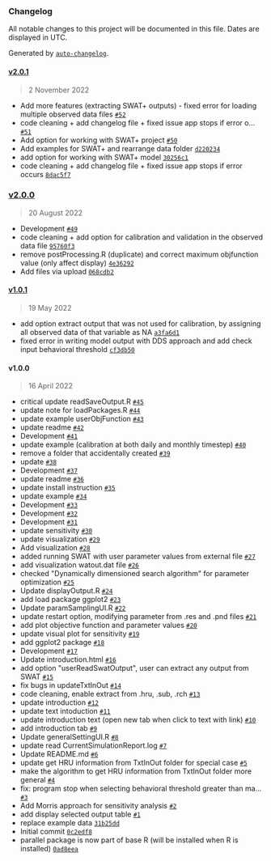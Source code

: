 ### Changelog

All notable changes to this project will be documented in this file. Dates are displayed in UTC.

Generated by [`auto-changelog`](https://github.com/CookPete/auto-changelog).

#### [v2.0.1](https://github.com/tamnva/R-SWAT/compare/v2.0.0...v2.0.1)

> 2 November 2022

- Add more features (extracting SWAT+ outputs) - fixed error for loading multiple observed data files [`#52`](https://github.com/tamnva/R-SWAT/pull/52)
- code cleaning + add changelog file + fixed issue app stops if error o… [`#51`](https://github.com/tamnva/R-SWAT/pull/51)
- Add option for working with SWAT+ project [`#50`](https://github.com/tamnva/R-SWAT/pull/50)
- Add examples for SWAT+ and rearrange data folder [`d220234`](https://github.com/tamnva/R-SWAT/commit/d220234114460b15ce0937e1dd6b53e2e23bebf3)
- add option for working with SWAT+ model [`30256c1`](https://github.com/tamnva/R-SWAT/commit/30256c1a710441ad241c3fffc637c180c0635a2e)
- code cleaning + add changelog file + fixed issue app stops if error occurs [`8dac5f7`](https://github.com/tamnva/R-SWAT/commit/8dac5f787f79383c9697bd9e8a68d1a1d20ecaa9)

### [v2.0.0](https://github.com/tamnva/R-SWAT/compare/v1.0.1...v2.0.0)

> 20 August 2022

- Development [`#49`](https://github.com/tamnva/R-SWAT/pull/49)
- code cleaning + add option for calibration and validation in the observed data file [`95760f3`](https://github.com/tamnva/R-SWAT/commit/95760f39d68816f9bfa2cae90b17f73c10b883da)
- remove postProcessing.R (duplicate) and correct maximum objfunction value (only affect display) [`4e36292`](https://github.com/tamnva/R-SWAT/commit/4e36292b4a8cb8f4f8e3f9c2f403a1b2be109297)
- Add files via upload [`068cdb2`](https://github.com/tamnva/R-SWAT/commit/068cdb22081c0cb142cd54fc4b9880e37546d18f)

#### [v1.0.1](https://github.com/tamnva/R-SWAT/compare/v1.0.0...v1.0.1)

> 19 May 2022

- add option extract output that was not used for calibration, by assigning all observed data of that variable as NA [`a3fa6d1`](https://github.com/tamnva/R-SWAT/commit/a3fa6d1c6781b4529c7fa84b15d55dcac21e7ecc)
- fixed error in writing model output with DDS approach and add check input behavioral threshold [`cf3db50`](https://github.com/tamnva/R-SWAT/commit/cf3db50d45f531295cca352bc2ce3d400904d81b)

#### v1.0.0

> 16 April 2022

- critical update readSaveOutput.R [`#45`](https://github.com/tamnva/R-SWAT/pull/45)
- update note for loadPackages.R [`#44`](https://github.com/tamnva/R-SWAT/pull/44)
- update example userObjFunction [`#43`](https://github.com/tamnva/R-SWAT/pull/43)
- update readme [`#42`](https://github.com/tamnva/R-SWAT/pull/42)
- Development [`#41`](https://github.com/tamnva/R-SWAT/pull/41)
- update example (calibration at both daily and monthly timestep) [`#40`](https://github.com/tamnva/R-SWAT/pull/40)
- remove a folder that accidentally created [`#39`](https://github.com/tamnva/R-SWAT/pull/39)
- update [`#38`](https://github.com/tamnva/R-SWAT/pull/38)
- Development [`#37`](https://github.com/tamnva/R-SWAT/pull/37)
- update readme [`#36`](https://github.com/tamnva/R-SWAT/pull/36)
- update install instruction [`#35`](https://github.com/tamnva/R-SWAT/pull/35)
- update example [`#34`](https://github.com/tamnva/R-SWAT/pull/34)
- Development [`#33`](https://github.com/tamnva/R-SWAT/pull/33)
- Development [`#32`](https://github.com/tamnva/R-SWAT/pull/32)
- Development [`#31`](https://github.com/tamnva/R-SWAT/pull/31)
- update sensitivity [`#30`](https://github.com/tamnva/R-SWAT/pull/30)
- update visualization [`#29`](https://github.com/tamnva/R-SWAT/pull/29)
- Add visualization [`#28`](https://github.com/tamnva/R-SWAT/pull/28)
- added running SWAT with user parameter values from external file [`#27`](https://github.com/tamnva/R-SWAT/pull/27)
- add visualization watout.dat file [`#26`](https://github.com/tamnva/R-SWAT/pull/26)
- checked "Dynamically dimensioned search algorithm" for parameter optimization [`#25`](https://github.com/tamnva/R-SWAT/pull/25)
- Update displayOutput.R [`#24`](https://github.com/tamnva/R-SWAT/pull/24)
- add load package ggplot2 [`#23`](https://github.com/tamnva/R-SWAT/pull/23)
- Update paramSamplingUI.R [`#22`](https://github.com/tamnva/R-SWAT/pull/22)
- update restart option, modifying parameter from .res and .pnd files [`#21`](https://github.com/tamnva/R-SWAT/pull/21)
- add plot objective function and parameter values [`#20`](https://github.com/tamnva/R-SWAT/pull/20)
- update visual plot for sensitivity [`#19`](https://github.com/tamnva/R-SWAT/pull/19)
- add ggplot2 package [`#18`](https://github.com/tamnva/R-SWAT/pull/18)
- Development [`#17`](https://github.com/tamnva/R-SWAT/pull/17)
- Update introduction.html [`#16`](https://github.com/tamnva/R-SWAT/pull/16)
- add option "userReadSwatOutput", user can extract any output from SWAT [`#15`](https://github.com/tamnva/R-SWAT/pull/15)
- fix bugs in updateTxtInOut [`#14`](https://github.com/tamnva/R-SWAT/pull/14)
- code cleaning, enable extract from .hru, .sub, .rch [`#13`](https://github.com/tamnva/R-SWAT/pull/13)
- update introduction [`#12`](https://github.com/tamnva/R-SWAT/pull/12)
- update text intoduction [`#11`](https://github.com/tamnva/R-SWAT/pull/11)
- update introduction text (open new tab when click to text with link) [`#10`](https://github.com/tamnva/R-SWAT/pull/10)
- add introduction tab [`#9`](https://github.com/tamnva/R-SWAT/pull/9)
- Update generalSettingUI.R [`#8`](https://github.com/tamnva/R-SWAT/pull/8)
- update read CurrentSimulationReport.log [`#7`](https://github.com/tamnva/R-SWAT/pull/7)
- Update README.md [`#6`](https://github.com/tamnva/R-SWAT/pull/6)
- update get HRU information from TxtInOut folder for special case [`#5`](https://github.com/tamnva/R-SWAT/pull/5)
- make the algorithm to get HRU information from TxtInOut folder more general [`#4`](https://github.com/tamnva/R-SWAT/pull/4)
- fix: program stop when selecting behavioral threshold greater than ma… [`#3`](https://github.com/tamnva/R-SWAT/pull/3)
- Add Morris approach for sensitivity analysis [`#2`](https://github.com/tamnva/R-SWAT/pull/2)
- add display selected output table [`#1`](https://github.com/tamnva/R-SWAT/pull/1)
- replace example data [`31b25dd`](https://github.com/tamnva/R-SWAT/commit/31b25dd70a85169619af2f200871e052cb65b045)
- Initial commit [`0c2edf8`](https://github.com/tamnva/R-SWAT/commit/0c2edf8c599905a99fa12d6d125a6cfe30f1273e)
- parallel package is now part of base R (will be installed when R is installed) [`0ad8eea`](https://github.com/tamnva/R-SWAT/commit/0ad8eeabee41187a9a50ac31ad8b0c145b6b25b4)
